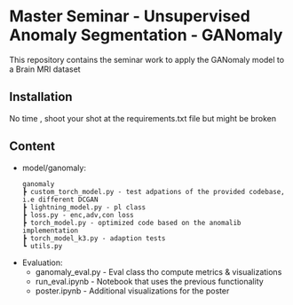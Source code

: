 # Master Seminar - Unsupervised Anomaly Segmentation - GANomaly

This repository contains the seminar work to apply the GANomaly model to a Brain MRI dataset

## Installation
No time , shoot your shot at the requirements.txt file but might be broken

## Content
- model/ganomaly:
    ```
    ganomaly
    ┣ custom_torch_model.py - test adpations of the provided codebase, i.e different DCGAN
    ┣ lightning_model.py - pl class
    ┣ loss.py - enc,adv,con loss
    ┣ torch_model.py - optimized code based on the anomalib implementation
    ┣ torch_model_k3.py - adaption tests
    ┗ utils.py
    ```
- Evaluation:
    - ganomaly_eval.py - Eval class tho compute metrics & visualizations 
    - run_eval.ipynb - Notebook that uses the previous functionality
    - poster.ipynb - Additional visualizations for the poster



